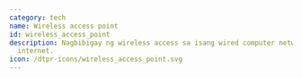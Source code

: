```yaml
---
category: tech
name: Wireless access point
id: wireless_access_point
description: Nagbibigay ng wireless access sa isang wired computer network, o sa
  internet. 
icon: /dtpr-icons/wireless_access_point.svg
---
```

